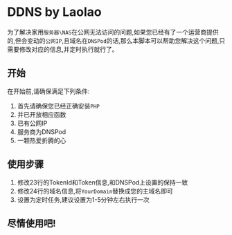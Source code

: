 # DDNS by Laolao

为了解决家用`服务器\NAS`在公网无法访问的问题,如果您已经有了一个运营商提供的,但会变动的`公网IP`,且域名在`DNSPod`的话,那么本脚本可以帮助您解决这个问题,只需要修改对应的信息,并定时执行就行了。


## 开始

在开始前,请确保满足下列条件:

1. 首先请确保您已经正确安装`PHP`
2. 并已开放相应函数
3. 已有公网IP
4. 服务商为DNSPod
5. 一颗热爱折腾的心


## 使用步骤

1. 修改23行的TokenId和Token信息,和DNSPod上设置的保持一致
2. 修改24行的域名信息,将`YourDomain`替换成您的主域名即可
3. 设置为定时任务,建议设置为1-5分钟左右执行一次


## 尽情使用吧!
